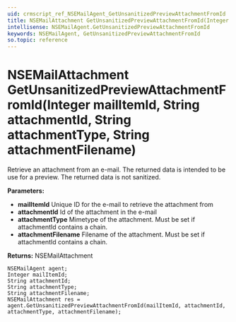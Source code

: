```yaml
---
uid: crmscript_ref_NSEMailAgent_GetUnsanitizedPreviewAttachmentFromId
title: NSEMailAttachment GetUnsanitizedPreviewAttachmentFromId(Integer mailItemId, String attachmentId, String attachmentType, String attachmentFilename)
intellisense: NSEMailAgent.GetUnsanitizedPreviewAttachmentFromId
keywords: NSEMailAgent, GetUnsanitizedPreviewAttachmentFromId
so.topic: reference
---
```


# NSEMailAttachment GetUnsanitizedPreviewAttachmentFromId(Integer mailItemId, String attachmentId, String attachmentType, String attachmentFilename)

Retrieve an attachment from an e-mail. The returned data is intended to be use for a preview. The returned data is not sanitized.

**Parameters:**
 - **mailItemId** Unique ID for the e-mail to retrieve the attachment from
 - **attachmentId** Id of the attachment in the e-mail
 - **attachmentType** Mimetype of the attachment. Must be set if attachmentId contains a chain.
 - **attachmentFilename** Filename of the attachment. Must be set if attachmentId contains a chain.

**Returns:** NSEMailAttachment

```crmscript
NSEMailAgent agent;
Integer mailItemId;
String attachmentId;
String attachmentType;
String attachmentFilename;
NSEMailAttachment res = agent.GetUnsanitizedPreviewAttachmentFromId(mailItemId, attachmentId, attachmentType, attachmentFilename);
```

